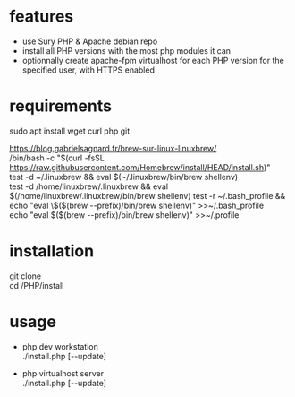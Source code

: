 # features
- use Sury PHP & Apache debian repo
- install all PHP versions with the most php modules it can  
- optionnally create apache-fpm virtualhost for each PHP version for the specified user, with HTTPS enabled  
  
  
# requirements
sudo apt install wget curl php git  
  
https://blog.gabrielsagnard.fr/brew-sur-linux-linuxbrew/  
	/bin/bash -c "$(curl -fsSL https://raw.githubusercontent.com/Homebrew/install/HEAD/install.sh)"  
	test -d ~/.linuxbrew && eval $(~/.linuxbrew/bin/brew shellenv)  
	test -d /home/linuxbrew/.linuxbrew && eval $(/home/linuxbrew/.linuxbrew/bin/brew shellenv)  
	test -r ~/.bash_profile && echo "eval \$($(brew --prefix)/bin/brew shellenv)" >>~/.bash_profile  
	echo "eval \$($(brew --prefix)/bin/brew shellenv)" >>~/.profile  
  
  
# installation
git clone <project>  
cd <project>/PHP/install  
  
  
# usage
- php dev workstation  
./install.php [--update] <user>  
  
- php virtualhost server  
./install.php [--update]  

